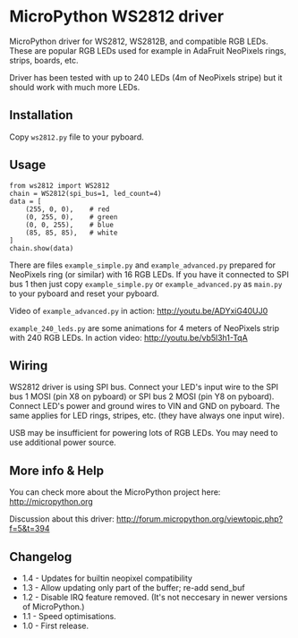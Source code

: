 MicroPython WS2812 driver
=========================

MicroPython driver for WS2812, WS2812B, and compatible RGB LEDs. These are
popular RGB LEDs used for example in AdaFruit NeoPixels rings, strips, boards,
etc.

Driver has been tested with up to 240 LEDs (4m of NeoPixels stripe) but it
should work with much more LEDs.

Installation
------------

Copy `ws2812.py` file to your pyboard.

Usage
-----

```
from ws2812 import WS2812
chain = WS2812(spi_bus=1, led_count=4)
data = [
    (255, 0, 0),    # red
    (0, 255, 0),    # green
    (0, 0, 255),    # blue
    (85, 85, 85),   # white
]
chain.show(data)
```

There are files `example_simple.py` and `example_advanced.py` prepared for
NeoPixels ring (or similar) with 16 RGB LEDs. If you have it connected to SPI
bus 1 then just copy `example_simple.py` or `example_advanced.py` as `main.py`
to your pyboard and reset your pyboard.

Video of `example_advanced.py` in action: http://youtu.be/ADYxiG40UJ0

`example_240_leds.py` are some animations for 4 meters of NeoPixels strip with
240 RGB LEDs. In action video: http://youtu.be/vb5l3h1-TqA

Wiring
------

WS2812 driver is using SPI bus. Connect your LED's input wire to the SPI bus 1
MOSI (pin X8 on pyboard) or SPI bus 2 MOSI (pin Y8 on pyboard). Connect LED's
power and ground wires to VIN and GND on pyboard. The same applies for LED
rings, stripes, etc. (they have always one input wire).

USB may be insufficient for powering lots of RGB LEDs. You may need to use
additional power source.

More info & Help
----------------

You can check more about the MicroPython project here: http://micropython.org

Discussion about this driver: http://forum.micropython.org/viewtopic.php?f=5&t=394

Changelog
---------

* 1.4 - Updates for builtin neopixel compatibility
* 1.3 - Allow updating only part of the buffer; re-add send_buf
* 1.2 - Disable IRQ feature removed. (It's not neccesary in newer versions of
  MicroPython.)
* 1.1 - Speed optimisations.
* 1.0 - First release.
